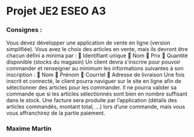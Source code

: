 # Projet JE2 ESEO A3
### Consignes : 
Vous devez développer une application de vente en ligne (version simplifiée). Vous avez
le choix des articles en vente, mais ils devront être chacun défini a minima par :
 Identifiant unique
 Nom
 Prix
 Quantité disponible (stocks du magasin)
Un client devra s’inscrire pour pouvoir commander et renseigner au minimum les
informations suivantes à son inscription :
 Nom
 Prénom
 Courriel
 Adresse de livraison
Une fois inscrit et connecté, le client pourra naviguer sur le site en ligne afin de
sélectionner des articles pour les commander. Il ne pourra valider sa commande que si
les articles sélectionnés sont bien en nombre suffisant dans le stock.
Une facture sera produite par l’application (détails des articles commandés, montant
total, …) lors d’une commande, mais vous vous affranchirez de la partie paiement.


### Maxime Martin 


